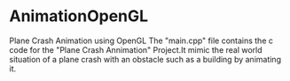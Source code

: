 # AnimationOpenGL
Plane Crash Animation using OpenGL
The "main.cpp" file contains the c code for the "Plane Crash Annimation" Project.It mimic the real world situation of a plane crash with an obstacle such as a building by animating it.
